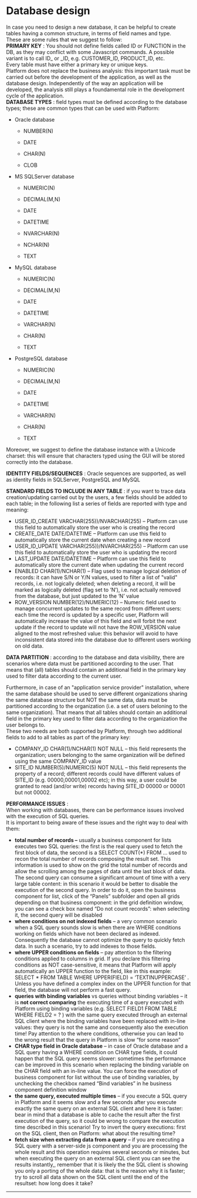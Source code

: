 # Database design

In case you need to design a new database, it can be helpful to create tables having a common structure, in terms of field names and type.  
These are some rules that we suggest to follow:  
 **PRIMARY KEY** : You should not define fields called ID or FUNCTION in the DB, as they may conflict with some Javascript commands. A possible variant is to call ID\_ or \_ID, e.g. CUSTOMER\_ID, PRODUCT\_ID, etc.  
Every table must have either a primary key or unique keys.  
Platform does not replace the business analysis: this important task must be carried out before the development of the application, as well as the database design. Independently of the way an application will be developed, the analysis still plays a foundamental role in the development cycle of the application.  
 **DATABASE TYPES** : field types must be defined according to the database types; these are common types that can be used with Platform:

* Oracle database

  * NUMBER\(N\)

  * DATE

  * CHAR\(N\)
  * CLOB

* MS SQLServer database

  * NUMERIC\(N\)

  * DECIMAL\(M,N\)

  * DATE
  * DATETIME
  * NVARCHAR\(N\)
  * NCHAR\(N\)
  * TEXT

* MySQL database

  * NUMERIC\(N\)

  * DECIMAL\(M,N\)

  * DATE
  * DATETIME
  * VARCHAR\(N\)
  * CHAR\(N\)
  * TEXT

* PostgreSQL database

  * NUMERIC\(N\)

  * DECIMAL\(M,N\)

  * DATE
  * DATETIME
  * VARCHAR\(N\)
  * CHAR\(N\)
  * TEXT

Moreover, we suggest to define the database instance with a Unicode charset: this will ensure that characters typed using the GUI will be stored correctly into the database.

**IDENTITY FIELDS/SEQUENCES** : Oracle sequences are supported, as well as identity fields in SQLServer, PostgreSQL and MySQL

**STANDARD FIELDS TO INCLUDE IN ANY TABLE** : if you want to trace data creation/updating carried out by the users, a few fields should be added to each table; in the following list a series of fields are reported with type and meaning:

* USER\_ID\_CREATE VARCHAR\(255\)\)/NVARCHAR\(255\) – Platform can use this field to automatically store the user who is creating the record
* CREATE\_DATE DATE/DATETIME – Platform can use this field to automatically store the current date when creating a new record
* USER\_ID\_UPDATE VARCHAR\(255\)\)/NVARCHAR\(255\) – Platform can use this field to automatically store the user who is updating the record
* LAST\_UPDATE DATE/DATETIME – Platform can use this field to automatically store the current date when updating the current record
* ENABLED CHAR\(1\)/NCHAR\(1\) – Flag used to manage logical deletion of records: it can have S/N or Y/N values, used to filter a list of "valid" records, i.e. not logically deleted; when deleting a record, it will be marked as logically deleted \(flag set to ‘N’\), i.e. not actually removed from the database, but just updated to the ‘N’ value
* ROW\_VERSION NUMBER\(12\)/NUMERIC\(12\) – Numeric field used to manage concurrent updates to the same record from different users: each time the record is updated by a specific user, Platform will automatically increase the value of this field and will forbit the next update if the record to update will not have the ROW\_VERSION value aligned to the most refreshed value: this behavior will avoid to have inconsistent data stored into the database due to different users working on old data.

**DATA PARTITION** : according to the database and data visibility, there are scenarios where data must be partitioned according to the user. That means that \(all\) tables should contain an additional field in the primary key used to filter data according to the current user.

Furthermore, in case of an "application service provider" installation, where the same database should be used to serve different organizations sharing the same database structure but NOT the same data, data must be partitioned according to the organization \(i.e. a set of users beloning to the same organization\). That means that all tables should contain an additional field in the primary key used to filter data according to the organization the user belongs to.  
These two needs are both supported by Platform, through two additional fields to add to all tables as part of the primary key:

* COMPANY\_ID CHAR\(1\)/NCHAR\(1\) NOT NULL – this field represents the organization; users belonging to the same organization will be defined using the same COMPANY\_ID value
* SITE\_ID NUMBER\(5\)/NUMERIC\(5\) NOT NULL – this field represents the property of a record; different records could have different values of SITE\_ID \(e.g. 00000,00001,00002 etc\); in this way, a user could be granted to read \(and/or write\) records having SITE\_ID 00000 or 00001 but not 00002.

**PERFORMANCE ISSUES** :  
When working with databases, there can be performance issues involved with the execution of SQL queries.  
It is important to being aware of these issues and the right way to deal with them:

* **total number of records –**  usually a business component for lists executes two SQL queries: the first is the real query used to fetch the first block of data, the second is a SELECT COUNT\(\*\) FROM … used to recon the total number of records composing the result set. This information is used to show on the grid the total number of records and allow the scrolling among the pages of data until the last block of data. The second query can consume a significant amount of time with a very large table content: in this scenario it would be better to disable the execution of the second query. In order to do it, open the business component for list, click of the “Panels” subfolder and open all grids depending on that business component: in the grid definition window, you can see a check box named “Do not count records”: when selecting it, the second query will be disabled
* **where conditions on not indexed fields**  – a very common scenario when a SQL query sounds slow is when there are WHERE conditions working on fields which have not been declared as indexed. Consequently the database cannot optimize the query to quickly fetch data. In such a scenario, try to add indexes to those fields.
* **where UPPER conditions on fields**  – pay attention to the filtering conditions applied to columns in grid. If you declare this filtering conditions as NOT case-sensitive, it means that Platform will apply automatically an UPPER function to the field, like in this example: SELECT \* FROM TABLE WHERE UPPER\(FIELD\) = ‘TEXTINUPPERCASE’ . Unless you have defined a complex index on the UPPER function for that field, the database will not perform a fast query.
* **queries with binding variables**  vs queries without binding variables – it is  **not correct comparing**  the executing time of a query executed with Platform using binding variables \(e.g. SELECT FIELD1 FROM TABLE WHERE FIELD2 = ? \) with the same query executed through an external SQL client where the binding variables have been replaced with in-line values: they query is not the same and consequently also the execution time! Pay attention to the where conditions, otherwise you can lead to the wrong result that the query in Platform is slow “for some reason”
* **CHAR type field in Oracle database**  – in case of Oracle database and a SQL query having a WHERE condition on CHAR type fields, it could happen that the SQL query seems slower: sometimes the performance can be improved in this scenario when replacing the binding variable on the CHAR field with an in-line value. You can force the execution of business component for list without the use of binding variables, by unchecking the checkbox named “Bind variables” in he business component definition window
* **the same query, executed multiple times**  – if you execute a SQL query in Platform and it seems slow and a few seconds after you execute exactly the same query on an external SQL client and here it is faster: bear in mind that a database is able to cache the result after the first execution of the query, so it could be wrong to compare the execution time described in this scenario! Try to invert the query executions: first on the SQL client, then on Platform: what about the resulting time?
* **fetch size when extracting data from a query**  – if you are executing a SQL query with a server-side js component and you are processing the whole result and this operation requires several seconds or minutes, but when executing the query on an external SQL client you can see the results instantly,, remember that it is likely the the SQL client is showing you only a porting of the whole data: that is the reason why it is faster; try to scroll all data shown on the SQL client until the end of the resultset: how long does it take?

---



